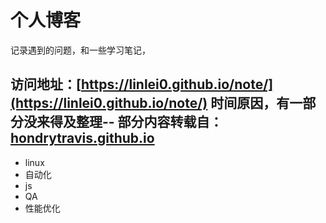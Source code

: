 
# 个人博客

记录遇到的问题，和一些学习笔记，

访问地址：[https://linlei0.github.io/note/](https://linlei0.github.io/note/)
时间原因，有一部分没来得及整理--
部分内容转载自：[hondrytravis.github.io](https://hondrytravis.github.io)
---
* linux
* 自动化
* js
* QA
* 性能优化